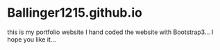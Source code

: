# Ballinger1215.github.io
this is my portfolio website I hand coded the website with Bootstrap3... I hope you like it...
